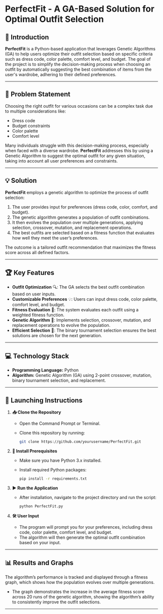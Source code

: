 # PerfectFit - A GA-Based Solution for Optimal Outfit Selection

## 📘 Introduction
**PerfectFit** is a Python-based application that leverages Genetic Algorithms (GA) to help users optimize their outfit selection based on specific criteria such as dress code, color palette, comfort level, and budget. The goal of the project is to simplify the decision-making process when choosing an outfit by automatically suggesting the best combination of items from the user's wardrobe, adhering to their defined preferences.

---

## 🧩 Problem Statement
Choosing the right outfit for various occasions can be a complex task due to multiple considerations like:
- Dress code
- Budget constraints
- Color palette
- Comfort level

Many individuals struggle with this decision-making process, especially when faced with a diverse wardrobe. **PerfectFit** addresses this by using a Genetic Algorithm to suggest the optimal outfit for any given situation, taking into account all user preferences and constraints.

---

## 💡 Solution
**PerfectFit** employs a genetic algorithm to optimize the process of outfit selection:
1. The user provides input for preferences (dress code, color, comfort, and budget).
2. The genetic algorithm generates a population of outfit combinations.
3. It then evolves the population over multiple generations, applying selection, crossover, mutation, and replacement operations.
4. The best outfits are selected based on a fitness function that evaluates how well they meet the user’s preferences.

The outcome is a tailored outfit recommendation that maximizes the fitness score across all defined factors.

---

## 🏆 Key Features
- **Outfit Optimization** 🔍: The GA selects the best outfit combination based on user inputs.
- **Customizable Preferences** 💡: Users can input dress code, color palette, comfort level, and budget.
- **Fitness Evaluation** 💪: The system evaluates each outfit using a weighted fitness function.
- **Genetic Algorithm** 🧬: Implements selection, crossover, mutation, and replacement operations to evolve the population.
- **Efficient Selection** 🎯: The binary tournament selection ensures the best solutions are chosen for the next generation.

---

## 💻 Technology Stack
- **Programming Language:** Python
- **Algorithm:** Genetic Algorithm (GA) using 2-point crossover, mutation, binary tournament selection, and replacement.

---

## 🚀 Launching Instructions

1. **📥 Clone the Repository**
   - Open the Command Prompt or Terminal.
   - Clone this repository by running:

     ```bash
     git clone https://github.com/yourusername/PerfectFit.git
     ```

2. **🔧 Install Prerequisites**
   - Make sure you have Python 3.x installed.
   - Install required Python packages:

     ```bash
     pip install -r requirements.txt
     ```

3. **▶️ Run the Application**
   - After installation, navigate to the project directory and run the script:

     ```bash
     python PerfectFit.py
     ```

4. **🛠️ User Input**
   - The program will prompt you for your preferences, including dress code, color palette, comfort level, and budget.
   - The algorithm will then generate the optimal outfit combination based on your input.

---

## 📊 Results and Graphs
The algorithm’s performance is tracked and displayed through a fitness graph, which shows how the population evolves over multiple generations.

- The graph demonstrates the increase in the average fitness score across 20 runs of the genetic algorithm, showing the algorithm’s ability to consistently improve the outfit selections.

---

